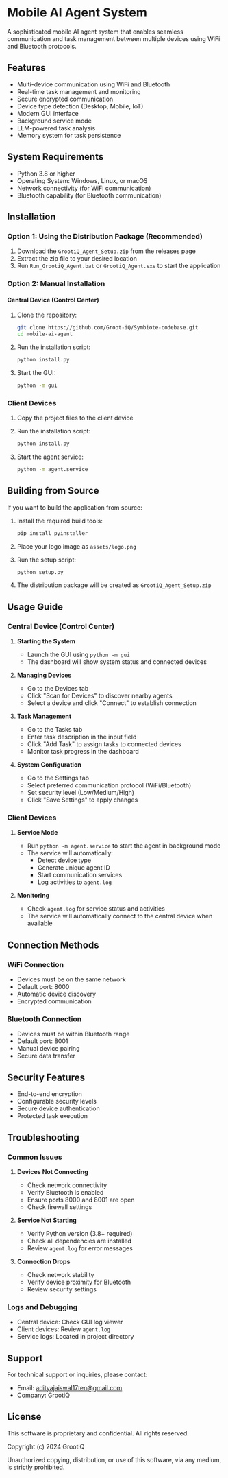 # Mobile AI Agent System

A sophisticated mobile AI agent system that enables seamless communication and task management between multiple devices using WiFi and Bluetooth protocols.

## Features

- Multi-device communication using WiFi and Bluetooth
- Real-time task management and monitoring
- Secure encrypted communication
- Device type detection (Desktop, Mobile, IoT)
- Modern GUI interface
- Background service mode
- LLM-powered task analysis
- Memory system for task persistence

## System Requirements

- Python 3.8 or higher
- Operating System: Windows, Linux, or macOS
- Network connectivity (for WiFi communication)
- Bluetooth capability (for Bluetooth communication)

## Installation

### Option 1: Using the Distribution Package (Recommended)

1. Download the `GrootiQ_Agent_Setup.zip` from the releases page
2. Extract the zip file to your desired location
3. Run `Run_GrootiQ_Agent.bat` or `GrootiQ_Agent.exe` to start the application

### Option 2: Manual Installation

#### Central Device (Control Center)

1. Clone the repository:
   ```bash
   git clone https://github.com/Groot-iQ/Symbiote-codebase.git
   cd mobile-ai-agent
   ```

2. Run the installation script:
   ```bash
   python install.py
   ```

3. Start the GUI:
   ```bash
   python -m gui
   ```

### Client Devices

1. Copy the project files to the client device

2. Run the installation script:
   ```bash
   python install.py
   ```

3. Start the agent service:
   ```bash
   python -m agent.service
   ```

## Building from Source

If you want to build the application from source:

1. Install the required build tools:
   ```bash
   pip install pyinstaller
   ```

2. Place your logo image as `assets/logo.png`

3. Run the setup script:
   ```bash
   python setup.py
   ```

4. The distribution package will be created as `GrootiQ_Agent_Setup.zip`

## Usage Guide

### Central Device (Control Center)

1. **Starting the System**
   - Launch the GUI using `python -m gui`
   - The dashboard will show system status and connected devices

2. **Managing Devices**
   - Go to the Devices tab
   - Click "Scan for Devices" to discover nearby agents
   - Select a device and click "Connect" to establish connection

3. **Task Management**
   - Go to the Tasks tab
   - Enter task description in the input field
   - Click "Add Task" to assign tasks to connected devices
   - Monitor task progress in the dashboard

4. **System Configuration**
   - Go to the Settings tab
   - Select preferred communication protocol (WiFi/Bluetooth)
   - Set security level (Low/Medium/High)
   - Click "Save Settings" to apply changes

### Client Devices

1. **Service Mode**
   - Run `python -m agent.service` to start the agent in background mode
   - The service will automatically:
     - Detect device type
     - Generate unique agent ID
     - Start communication services
     - Log activities to `agent.log`

2. **Monitoring**
   - Check `agent.log` for service status and activities
   - The service will automatically connect to the central device when available

## Connection Methods

### WiFi Connection
- Devices must be on the same network
- Default port: 8000
- Automatic device discovery
- Encrypted communication

### Bluetooth Connection
- Devices must be within Bluetooth range
- Default port: 8001
- Manual device pairing
- Secure data transfer

## Security Features

- End-to-end encryption
- Configurable security levels
- Secure device authentication
- Protected task execution

## Troubleshooting

### Common Issues

1. **Devices Not Connecting**
   - Check network connectivity
   - Verify Bluetooth is enabled
   - Ensure ports 8000 and 8001 are open
   - Check firewall settings

2. **Service Not Starting**
   - Verify Python version (3.8+ required)
   - Check all dependencies are installed
   - Review `agent.log` for error messages

3. **Connection Drops**
   - Check network stability
   - Verify device proximity for Bluetooth
   - Review security settings

### Logs and Debugging

- Central device: Check GUI log viewer
- Client devices: Review `agent.log`
- Service logs: Located in project directory

## Support

For technical support or inquiries, please contact:
- Email: adityajaiswal17ten@gmail.com
- Company: GrootiQ

## License

This software is proprietary and confidential. All rights reserved.

Copyright (c) 2024 GrootiQ

Unauthorized copying, distribution, or use of this software, via any medium, is strictly prohibited. 
